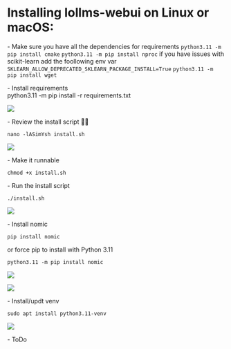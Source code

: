 # Installing lollms-webui on Linux or macOS:

\- Make sure you have all the dependencies for requirements
`python3.11 -m pip install cmake`
`python3.11 -m pip install nproc` if you have issues with scikit-learn add the foollowing env var
`SKLEARN_ALLOW_DEPRECATED_SKLEARN_PACKAGE_INSTALL=True` 
`python3.11 -m pip install wget`

\- Install requirements  
python3.11 -m pip install -r requirements.txt 

![](https://user-images.githubusercontent.com/9384127/230159652-120e60f3-b737-434a-ac01-15819a0e7698.png)

\- Review the install script 🙏🏻

```
nano -lASimYsh install.sh
```

![](https://user-images.githubusercontent.com/9384127/229646387-9fea98c6-fb13-496b-b8eb-9db6fe241556.png)

\- Make it runnable

```
chmod +x install.sh
```

\- Run the install script

```
./install.sh
```

![](https://user-images.githubusercontent.com/9384127/229650379-e70a54b3-a8c0-44c6-a44f-26b96dfbcf4e.png)

\- Install nomic 

```
pip install nomic
```

or force pip to install with Python 3.11

```
python3.11 -m pip install nomic
```

![](https://user-images.githubusercontent.com/9384127/229660511-ea6ef97e-712a-4e59-81d4-b4162e796728.png)

![](https://user-images.githubusercontent.com/9384127/229660570-a960cfc3-4634-4354-868f-259ba9ffe888.png)

\- Install/updt venv 

```
sudo apt install python3.11-venv
```

![](https://user-images.githubusercontent.com/9384127/229801745-3c84e89e-c62c-460d-9e79-dafe5aa518d5.png)

\- ToDo

